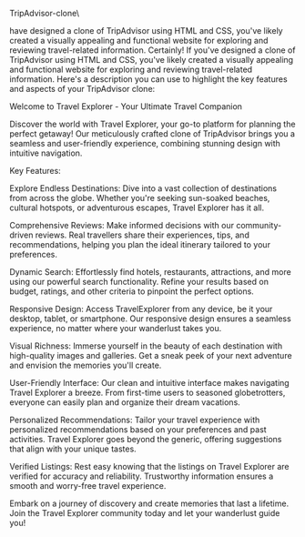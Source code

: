 TripAdvisor-clone\

have designed a clone of TripAdvisor using HTML and CSS, you've likely created a visually appealing and functional website for exploring and reviewing travel-related information. Certainly! If you've designed a clone of TripAdvisor using HTML and CSS, you've likely created a visually appealing and functional website for exploring and reviewing travel-related information. Here's a description you can use to highlight the key features and aspects of your TripAdvisor clone:

Welcome to Travel Explorer - Your Ultimate Travel Companion

Discover the world with Travel Explorer, your go-to platform for planning the perfect getaway! Our meticulously crafted clone of TripAdvisor brings you a seamless and user-friendly experience, combining stunning design with intuitive navigation.

Key Features:

Explore Endless Destinations: Dive into a vast collection of destinations from across the globe. Whether you're seeking sun-soaked beaches, cultural hotspots, or adventurous escapes, Travel Explorer has it all.

Comprehensive Reviews: Make informed decisions with our community-driven reviews. Real travellers share their experiences, tips, and recommendations, helping you plan the ideal itinerary tailored to your preferences.

Dynamic Search: Effortlessly find hotels, restaurants, attractions, and more using our powerful search functionality. Refine your results based on budget, ratings, and other criteria to pinpoint the perfect options.

Responsive Design: Access TravelExplorer from any device, be it your desktop, tablet, or smartphone. Our responsive design ensures a seamless experience, no matter where your wanderlust takes you.

Visual Richness: Immerse yourself in the beauty of each destination with high-quality images and galleries. Get a sneak peek of your next adventure and envision the memories you'll create.

User-Friendly Interface: Our clean and intuitive interface makes navigating Travel Explorer a breeze. From first-time users to seasoned globetrotters, everyone can easily plan and organize their dream vacations.

Personalized Recommendations: Tailor your travel experience with personalized recommendations based on your preferences and past activities. Travel Explorer goes beyond the generic, offering suggestions that align with your unique tastes.

Verified Listings: Rest easy knowing that the listings on Travel Explorer are verified for accuracy and reliability. Trustworthy information ensures a smooth and worry-free travel experience.

Embark on a journey of discovery and create memories that last a lifetime. Join the Travel Explorer community today and let your wanderlust guide you!
